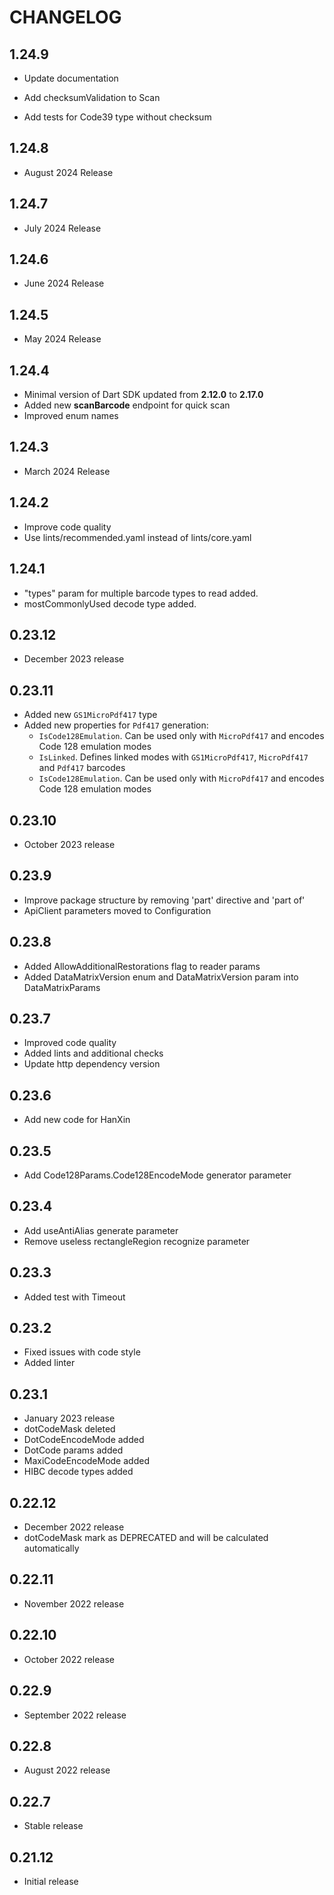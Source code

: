 # CHANGELOG

## 1.24.9

* Update documentation

* Add checksumValidation to Scan

* Add tests for Code39 type without checksum

## 1.24.8

* August 2024 Release

## 1.24.7

* July 2024 Release

## 1.24.6

* June 2024 Release

## 1.24.5

* May 2024 Release

## 1.24.4

* Minimal version of Dart SDK updated from **2.12.0** to **2.17.0**
* Added new **scanBarcode** endpoint for quick scan
* Improved enum names

## 1.24.3

* March 2024 Release

## 1.24.2

* Improve code quality
* Use lints/recommended.yaml instead of lints/core.yaml

## 1.24.1

* "types" param for multiple barcode types to read added.
* mostCommonlyUsed decode type added.

## 0.23.12

* December 2023 release

## 0.23.11

* Added new `GS1MicroPdf417` type
* Added new properties for `Pdf417` generation:
  * `IsCode128Emulation`. Can be used only with `MicroPdf417` and encodes Code 128 emulation modes
  * `IsLinked`. Defines linked modes with `GS1MicroPdf417`, `MicroPdf417` and `Pdf417` barcodes
  * `IsCode128Emulation`. Can be used only with `MicroPdf417` and encodes Code 128 emulation modes

## 0.23.10

* October 2023 release

## 0.23.9

* Improve package structure by removing 'part' directive and 'part of'
* ApiClient parameters moved to Configuration

## 0.23.8

* Added AllowAdditionalRestorations flag to reader params
* Added DataMatrixVersion enum and DataMatrixVersion param into DataMatrixParams

## 0.23.7

* Improved code quality
* Added lints and additional checks
* Update http dependency version

## 0.23.6

* Add new code for HanXin

## 0.23.5

* Add Code128Params.Code128EncodeMode generator parameter

## 0.23.4

* Add useAntiAlias generate parameter
* Remove useless  rectangleRegion recognize parameter

## 0.23.3

* Added test with Timeout

## 0.23.2

* Fixed issues with code style
* Added linter

## 0.23.1

* January 2023 release
* dotCodeMask deleted
* DotCodeEncodeMode added
* DotCode params added
* MaxiCodeEncodeMode added
* HIBC decode types added

## 0.22.12

* December 2022 release
* dotCodeMask mark as DEPRECATED and will be calculated automatically

## 0.22.11

* November 2022 release

## 0.22.10

* October 2022 release

## 0.22.9

* September 2022 release

## 0.22.8

* August 2022 release

## 0.22.7

* Stable release

## 0.21.12

* Initial release
